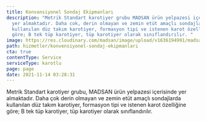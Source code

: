 ```yaml
---
title: Konvansiyonel Sondaj Ekipmanları
description: "Metrik Standart karotiyer grubu MADSAN ürün yelpazesi içerisinde
  yer almaktadır. Daha cok, derin olmayan ve zemin etüt amaçlı sondajlarda
  kullanılan düz takım karotiyer, formasyon tipi ve istenen karot özelliğine
  göre; B tek tüp karotiyer, tüp karotiyer olarak sınıflandırılır. "
image: https://res.cloudinary.com/madsan/image/upload/v1636194991/madsan-stock/IMG_3204_qrtylf.jpg
path: hizmetler/konvensiyonel-sondaj-ekipmanlari
cta: true
contentType: Service
serviceType: karotlu
page: page
date: 2021-11-14 03:28:31
---
```

Metrik Standart karotiyer grubu, MADSAN ürün yelpazesi içerisinde yer almaktadır. Daha çok derin olmayan ve zemin etüt amaçlı sondajlarda kullanılan düz takım karotiyer, formasyon tipi ve istenen karot özelliğine göre; B tek tüp karotiyer, tüp karotiyer olarak sınıflandırılır.